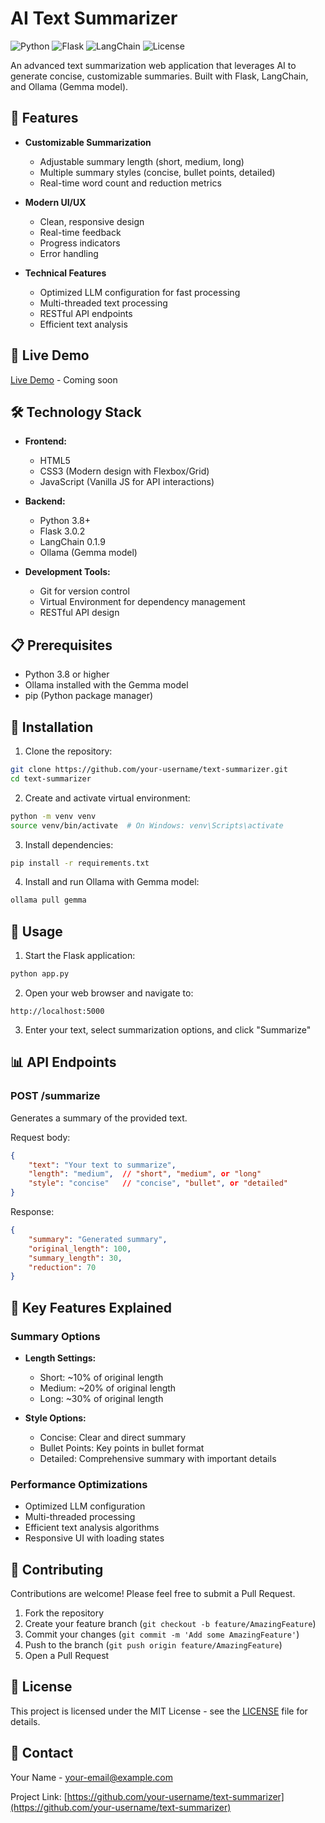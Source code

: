 # AI Text Summarizer

![Python](https://img.shields.io/badge/Python-3.8%2B-blue)
![Flask](https://img.shields.io/badge/Flask-3.0.2-green)
![LangChain](https://img.shields.io/badge/LangChain-0.1.9-orange)
![License](https://img.shields.io/badge/license-MIT-blue)

An advanced text summarization web application that leverages AI to generate concise, customizable summaries. Built with Flask, LangChain, and Ollama (Gemma model).

## 🌟 Features

- **Customizable Summarization**
  - Adjustable summary length (short, medium, long)
  - Multiple summary styles (concise, bullet points, detailed)
  - Real-time word count and reduction metrics

- **Modern UI/UX**
  - Clean, responsive design
  - Real-time feedback
  - Progress indicators
  - Error handling

- **Technical Features**
  - Optimized LLM configuration for fast processing
  - Multi-threaded text processing
  - RESTful API endpoints
  - Efficient text analysis

## 🚀 Live Demo

[Live Demo](your-deployment-url) - Coming soon

## 🛠️ Technology Stack

- **Frontend:**
  - HTML5
  - CSS3 (Modern design with Flexbox/Grid)
  - JavaScript (Vanilla JS for API interactions)

- **Backend:**
  - Python 3.8+
  - Flask 3.0.2
  - LangChain 0.1.9
  - Ollama (Gemma model)

- **Development Tools:**
  - Git for version control
  - Virtual Environment for dependency management
  - RESTful API design

## 📋 Prerequisites

- Python 3.8 or higher
- Ollama installed with the Gemma model
- pip (Python package manager)

## 🔧 Installation

1. Clone the repository:
```bash
git clone https://github.com/your-username/text-summarizer.git
cd text-summarizer
```

2. Create and activate virtual environment:
```bash
python -m venv venv
source venv/bin/activate  # On Windows: venv\Scripts\activate
```

3. Install dependencies:
```bash
pip install -r requirements.txt
```

4. Install and run Ollama with Gemma model:
```bash
ollama pull gemma
```

## 🚀 Usage

1. Start the Flask application:
```bash
python app.py
```

2. Open your web browser and navigate to:
```
http://localhost:5000
```

3. Enter your text, select summarization options, and click "Summarize"

## 📊 API Endpoints

### POST /summarize
Generates a summary of the provided text.

Request body:
```json
{
    "text": "Your text to summarize",
    "length": "medium",  // "short", "medium", or "long"
    "style": "concise"   // "concise", "bullet", or "detailed"
}
```

Response:
```json
{
    "summary": "Generated summary",
    "original_length": 100,
    "summary_length": 30,
    "reduction": 70
}
```

## 🎯 Key Features Explained

### Summary Options

- **Length Settings:**
  - Short: ~10% of original length
  - Medium: ~20% of original length
  - Long: ~30% of original length

- **Style Options:**
  - Concise: Clear and direct summary
  - Bullet Points: Key points in bullet format
  - Detailed: Comprehensive summary with important details

### Performance Optimizations

- Optimized LLM configuration
- Multi-threaded processing
- Efficient text analysis algorithms
- Responsive UI with loading states

## 🤝 Contributing

Contributions are welcome! Please feel free to submit a Pull Request.

1. Fork the repository
2. Create your feature branch (`git checkout -b feature/AmazingFeature`)
3. Commit your changes (`git commit -m 'Add some AmazingFeature'`)
4. Push to the branch (`git push origin feature/AmazingFeature`)
5. Open a Pull Request

## 📝 License

This project is licensed under the MIT License - see the [LICENSE](LICENSE) file for details.

## 🔗 Contact

Your Name - [your-email@example.com](mailto:your-email@example.com)

Project Link: [https://github.com/your-username/text-summarizer](https://github.com/your-username/text-summarizer) 